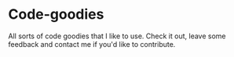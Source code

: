 # Code-goodies
All sorts of code goodies that I like to use. Check it out, leave some feedback and contact me if you'd like to contribute. 
